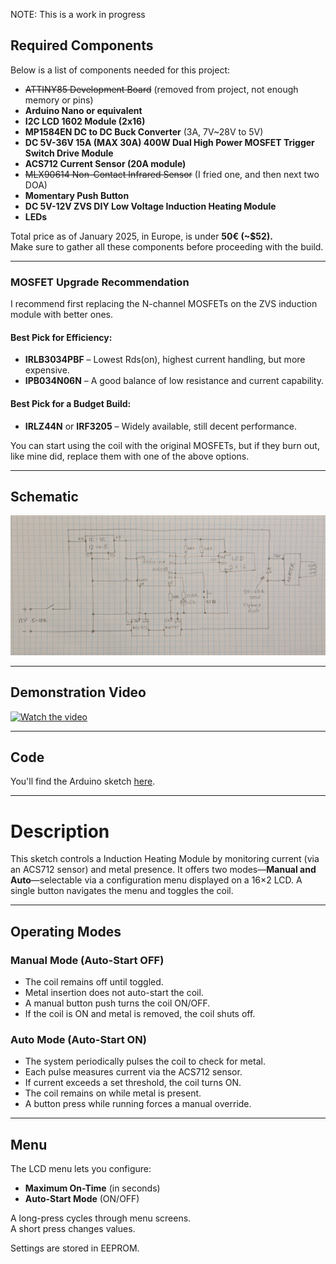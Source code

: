 NOTE: This is a work in progress

## Required Components

Below is a list of components needed for this project:

- ~~ATTINY85 Development Board~~ (removed from project, not enough memory or pins)  
- **Arduino Nano or equivalent**  
- **I2C LCD 1602 Module (2x16)**  
- **MP1584EN DC to DC Buck Converter** (3A, 7V~28V to 5V)  
- **DC 5V-36V 15A (MAX 30A) 400W Dual High Power MOSFET Trigger Switch Drive Module**  
- **ACS712 Current Sensor (20A module)**  
- ~~MLX90614 Non-Contact Infrared Sensor~~ (I fried one, and then next two DOA)  
- **Momentary Push Button**  
- **DC 5V-12V ZVS DIY Low Voltage Induction Heating Module**  
- **LEDs**  
<!-- **Glass 14mm Female to 18mm Male Short Expander Adapter Connector**  -->

Total price as of January 2025, in Europe, is under **50€ (~$52).**  
Make sure to gather all these components before proceeding with the build.

---

### **MOSFET Upgrade Recommendation**
I recommend first replacing the N-channel MOSFETs on the ZVS induction module with better ones.

#### **Best Pick for Efficiency:**
- **IRLB3034PBF** – Lowest Rds(on), highest current handling, but more expensive.
- **IPB034N06N** – A good balance of low resistance and current capability.

#### **Best Pick for a Budget Build:**
- **IRLZ44N** or **IRF3205** – Widely available, still decent performance.

You can start using the coil with the original MOSFETs, but if they burn out, like mine did, replace them with one of the above options.

---

## **Schematic**
![Schematic](media/schematic.jpg)

---

## **Demonstration Video**
[![Watch the video](https://img.youtube.com/vi/CU2HbpEn76c/0.jpg)](https://www.youtube.com/watch?v=CU2HbpEn76c)

---

## **Code**
You'll find the Arduino sketch [here](ihctrlnano/ihctrlnano.ino).

---

# **Description**
This sketch controls a Induction Heating Module by 
monitoring current (via an ACS712 sensor) and metal presence. It offers two 
modes—**Manual and Auto**—selectable via a configuration menu displayed on a 
16×2 LCD. A single button navigates the menu and toggles the coil.

---

## **Operating Modes**

### **Manual Mode (Auto-Start OFF)**
- The coil remains off until toggled.
- Metal insertion does not auto-start the coil.
- A manual button push turns the coil ON/OFF.
- If the coil is ON and metal is removed, the coil shuts off.

### **Auto Mode (Auto-Start ON)**
- The system periodically pulses the coil to check for metal.
- Each pulse measures current via the ACS712 sensor.
- If current exceeds a set threshold, the coil turns ON.
- The coil remains on while metal is present.
- A button press while running forces a manual override.

---

## **Menu**
The LCD menu lets you configure:
- **Maximum On-Time** (in seconds)  
- **Auto-Start Mode** (ON/OFF)  

A long-press cycles through menu screens.  
A short press changes values.  

Settings are stored in EEPROM.

